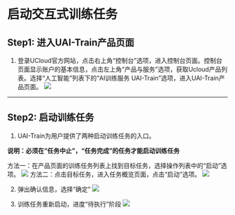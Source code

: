 

# 启动交互式训练任务

## Step1: 进入UAI-Train产品页面

1. 登录UCloud官方网站，点击右上角“控制台”选项，进入控制台页面。控制台页面显示账户的基本信息，点击左上角“产品与服务”选项，获取Ucloud产品列表。选择“人工智能”列表下的“AI训练服务 UAI-Train”选项，进入UAI-Train产品页面。 
![](ai/uai-train/images/set-up/ai产品.jpg)

----

## Step2: 启动训练任务

1. UAI-Train为用户提供了两种启动训练任务的入口。

**说明：必须在“任务中止”，“任务完成”的任务才能启动训练任务** 

方法一：在产品页面的训练任务列表上找到目标任务，选择操作列表中的“启动”选项。
![](ai/uai-train/images/set-up/startinterjob0.png) 
方法二：点击目标任务，进入任务概览页面，点击“启动”选项。
![](ai/uai-train/images/set-up/startinterjob1.png)


2. 弹出确认信息，选择“确定” 
![](ai/uai-train/images/set-up/startinterjob2.png)


3. 训练任务重新启动，进度“待执行”阶段
![](ai/uai-train/images/set-up/stopinterjob3.png)

